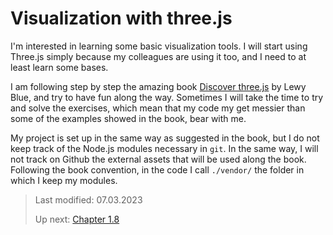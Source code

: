 # Visualization with three.js

I'm interested in learning some basic visualization tools. I will start using Three.js simply because my colleagues are using it too, and I need to at least learn some bases. 

I am following step by step the amazing book [Discover three.js](https://discoverthreejs.com) by Lewy Blue, and try to have fun along the way. Sometimes I will take the time to try and solve the exercises, which mean that my code my get messier than some of the examples showed in the book, bear with me.

My project is set up in the same way as suggested in the book, but I do not keep track of the Node.js modules necessary in `git`. In the same way, I will not track on Github the external assets that will be used along the book. Following the book convention, in the code I call `./vendor/` the folder in which I keep my modules.

> Last modified: 07.03.2023
> 
> Up next: [Chapter 1.8](https://discoverthreejs.com/book/first-steps/textures-intro/)